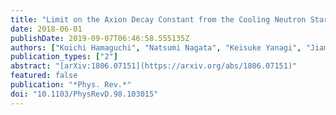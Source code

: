 ```yaml
---
title: "Limit on the Axion Decay Constant from the Cooling Neutron Star in Cassiopeia A"
date: 2018-06-01
publishDate: 2019-09-07T06:46:58.555135Z
authors: ["Koichi Hamaguchi", "Natsumi Nagata", "Keisuke Yanagi", "Jiaming Zheng"]
publication_types: ["2"]
abstract: "[arXiv:1806.07151](https://arxiv.org/abs/1806.07151)"
featured: false
publication: "*Phys. Rev.*"
doi: "10.1103/PhysRevD.98.103015"
---
```


